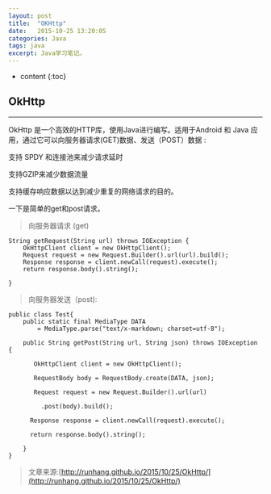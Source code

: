 ```yaml
---
layout: post
title:  "OKHttp"
date:   2015-10-25 13:20:05
categories: Java
tags: java
excerpt: Java学习笔记。
---
```


* content
{:toc}

## OkHttp 
---

OkHttp 是一个高效的HTTP库，使用Java进行编写。适用于Android 和 Java 应用，通过它可以向服务器请求(GET)数据、发送（POST）数据 :

支持 SPDY 和连接池来减少请求延时

支持GZIP来减少数据流量

支持缓存响应数据以达到减少重复的网络请求的目的。

一下是简单的get和post请求。

>向服务器请求 (get)

	String getRequest(String url) throws IOException {
		OkHttpClient client = new OkHttpClient();
		Request request = new Request.Builder().url(url).build();
		Response response = client.newCall(request).execute();
		return response.body().string();

	}
	
>向服务器发送（post):
	
	public class Test{
        public static final MediaType DATA 
            = MediaType.parse("text/x-markdown; charset=utf-8"); 
 
        public String getPost(String url, String json) throws IOException {
 
           OkHttpClient client = new OkHttpClient();
 
           RequestBody body = RequestBody.create(DATA, json);
 
           Request request = new Request.Builder().url(url)
 
             .post(body).build();
 
          Response response = client.newCall(request).execute();
 
          return response.body().string();
 
		}  
	}
	
>文章来源:[http://runhang.github.io/2015/10/25/OkHttp/](http://runhang.github.io/2015/10/25/OkHttp/)